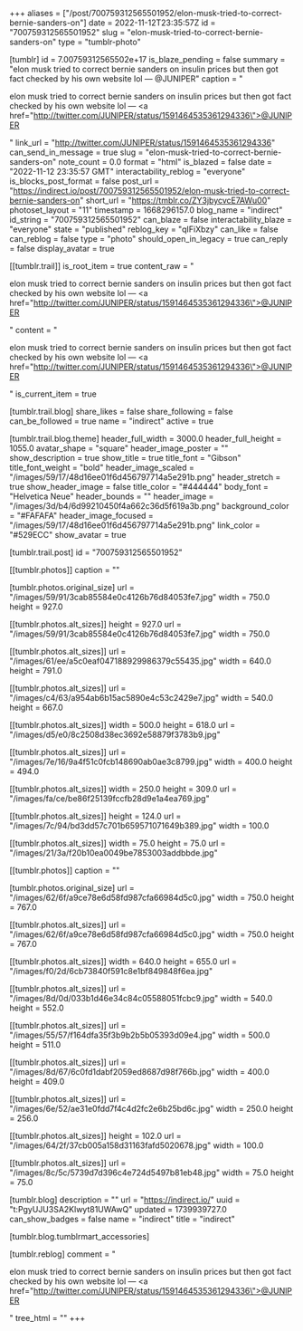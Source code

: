 +++
aliases = ["/post/700759312565501952/elon-musk-tried-to-correct-bernie-sanders-on"]
date = 2022-11-12T23:35:57Z
id = "700759312565501952"
slug = "elon-musk-tried-to-correct-bernie-sanders-on"
type = "tumblr-photo"

[tumblr]
id = 7.00759312565502e+17
is_blaze_pending = false
summary = "elon musk tried to correct bernie sanders on insulin prices but then got fact checked by his own website lol — @JUNlPER"
caption = "<p>elon musk tried to correct bernie sanders on insulin prices but then got fact checked by his own website lol — <a href=\"http://twitter.com/JUNlPER/status/1591464535361294336\">@JUNlPER</a></p>"
link_url = "http://twitter.com/JUNlPER/status/1591464535361294336"
can_send_in_message = true
slug = "elon-musk-tried-to-correct-bernie-sanders-on"
note_count = 0.0
format = "html"
is_blazed = false
date = "2022-11-12 23:35:57 GMT"
interactability_reblog = "everyone"
is_blocks_post_format = false
post_url = "https://indirect.io/post/700759312565501952/elon-musk-tried-to-correct-bernie-sanders-on"
short_url = "https://tmblr.co/ZY3jbycvcE7AWu00"
photoset_layout = "11"
timestamp = 1668296157.0
blog_name = "indirect"
id_string = "700759312565501952"
can_blaze = false
interactability_blaze = "everyone"
state = "published"
reblog_key = "qIFiXbzy"
can_like = false
can_reblog = false
type = "photo"
should_open_in_legacy = true
can_reply = false
display_avatar = true

[[tumblr.trail]]
is_root_item = true
content_raw = "<p>elon musk tried to correct bernie sanders on insulin prices but then got fact checked by his own website lol — <a href=\"http://twitter.com/JUNlPER/status/1591464535361294336\">@JUNlPER</a></p>"
content = "<p>elon musk tried to correct bernie sanders on insulin prices but then got fact checked by his own website lol &mdash; <a href=\"http://twitter.com/JUNlPER/status/1591464535361294336\">@JUNlPER</a></p>"
is_current_item = true

[tumblr.trail.blog]
share_likes = false
share_following = false
can_be_followed = true
name = "indirect"
active = true

[tumblr.trail.blog.theme]
header_full_width = 3000.0
header_full_height = 1055.0
avatar_shape = "square"
header_image_poster = ""
show_description = true
show_title = true
title_font = "Gibson"
title_font_weight = "bold"
header_image_scaled = "/images/59/17/48d16ee01f6d456797714a5e291b.png"
header_stretch = true
show_header_image = false
title_color = "#444444"
body_font = "Helvetica Neue"
header_bounds = ""
header_image = "/images/3d/b4/6d99210450f4a662c36d5f619a3b.png"
background_color = "#FAFAFA"
header_image_focused = "/images/59/17/48d16ee01f6d456797714a5e291b.png"
link_color = "#529ECC"
show_avatar = true

[tumblr.trail.post]
id = "700759312565501952"

[[tumblr.photos]]
caption = ""

[tumblr.photos.original_size]
url = "/images/59/91/3cab85584e0c4126b76d84053fe7.jpg"
width = 750.0
height = 927.0

[[tumblr.photos.alt_sizes]]
height = 927.0
url = "/images/59/91/3cab85584e0c4126b76d84053fe7.jpg"
width = 750.0

[[tumblr.photos.alt_sizes]]
url = "/images/61/ee/a5c0eaf047188929986379c55435.jpg"
width = 640.0
height = 791.0

[[tumblr.photos.alt_sizes]]
url = "/images/c4/63/a954ab6b15ac5890e4c53c2429e7.jpg"
width = 540.0
height = 667.0

[[tumblr.photos.alt_sizes]]
width = 500.0
height = 618.0
url = "/images/d5/e0/8c2508d38ec3692e58879f3783b9.jpg"

[[tumblr.photos.alt_sizes]]
url = "/images/7e/16/9a4f51c0fcb148690ab0ae3c8799.jpg"
width = 400.0
height = 494.0

[[tumblr.photos.alt_sizes]]
width = 250.0
height = 309.0
url = "/images/fa/ce/be86f25139fccfb28d9e1a4ea769.jpg"

[[tumblr.photos.alt_sizes]]
height = 124.0
url = "/images/7c/94/bd3dd57c701b659571071649b389.jpg"
width = 100.0

[[tumblr.photos.alt_sizes]]
width = 75.0
height = 75.0
url = "/images/21/3a/f20b10ea0049be7853003addbbde.jpg"

[[tumblr.photos]]
caption = ""

[tumblr.photos.original_size]
url = "/images/62/6f/a9ce78e6d58fd987cfa66984d5c0.jpg"
width = 750.0
height = 767.0

[[tumblr.photos.alt_sizes]]
url = "/images/62/6f/a9ce78e6d58fd987cfa66984d5c0.jpg"
width = 750.0
height = 767.0

[[tumblr.photos.alt_sizes]]
width = 640.0
height = 655.0
url = "/images/f0/2d/6cb73840f591c8e1bf849848f6ea.jpg"

[[tumblr.photos.alt_sizes]]
url = "/images/8d/0d/033b1d46e34c84c05588051fcbc9.jpg"
width = 540.0
height = 552.0

[[tumblr.photos.alt_sizes]]
url = "/images/55/57/f164dfa35f3b9b2b5b05393d09e4.jpg"
width = 500.0
height = 511.0

[[tumblr.photos.alt_sizes]]
url = "/images/8d/67/6c0fd1dabf2059ed8687d98f766b.jpg"
width = 400.0
height = 409.0

[[tumblr.photos.alt_sizes]]
url = "/images/6e/52/ae31e0fdd7f4c4d2fc2e6b25bd6c.jpg"
width = 250.0
height = 256.0

[[tumblr.photos.alt_sizes]]
height = 102.0
url = "/images/64/2f/37cb005a158d31163fafd5020678.jpg"
width = 100.0

[[tumblr.photos.alt_sizes]]
url = "/images/8c/5c/5739d7d396c4e724d5497b81eb48.jpg"
width = 75.0
height = 75.0

[tumblr.blog]
description = ""
url = "https://indirect.io/"
uuid = "t:PgyUJU3SA2Klwyt81UWAwQ"
updated = 1739939727.0
can_show_badges = false
name = "indirect"
title = "indirect"

[tumblr.blog.tumblrmart_accessories]

[tumblr.reblog]
comment = "<p>elon musk tried to correct bernie sanders on insulin prices but then got fact checked by his own website lol — <a href=\"http://twitter.com/JUNlPER/status/1591464535361294336\">@JUNlPER</a></p>"
tree_html = ""
+++
